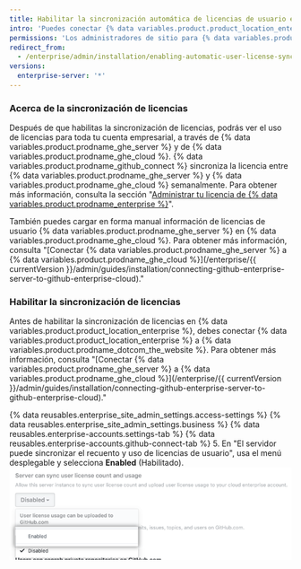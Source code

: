 ```yaml
---
title: Habilitar la sincronización automática de licencias de usuario entre el servidor de GitHub Enterprise y GitHub Enterprise Cloud
intro: 'Puedes conectar {% data variables.product.product_location_enterprise %} a {% data variables.product.prodname_ghe_cloud %} y permitir que {% data variables.product.prodname_ghe_server %} cargue información de licencias de usuario en tu cuenta de empresa en {% data variables.product.prodname_dotcom_the_website %}.'
permissions: 'Los administradores de sitio para {% data variables.product.prodname_ghe_server %} que también sean dueños de la cuenta organizacional o empresarial conectada de {% data variables.product.prodname_ghe_cloud %} pueden habilitar la sincronización automática de la licencia del usuario.'
redirect_from:
  - /enterprise/admin/installation/enabling-automatic-user-license-sync-between-github-enterprise-server-and-github-enterprise-cloud
versions:
  enterprise-server: '*'
---
```


### Acerca de la sincronización de licencias

Después de que habilitas la sincronización de licencias, podrás ver el uso de licencias para toda tu cuenta empresarial, a través de {% data variables.product.prodname_ghe_server %} y de {% data variables.product.prodname_ghe_cloud %}. {% data variables.product.prodname_github_connect %} sincroniza la licencia entre {% data variables.product.prodname_ghe_server %} y {% data variables.product.prodname_ghe_cloud %} semanalmente. Para obtener más información, consulta la sección "[Administrar tu licencia de {% data variables.product.prodname_enterprise %}](/enterprise/{{currentVersion}}/admin/installation/managing-your-github-enterprise-license)".

También puedes cargar en forma manual información de licencias de usuario {% data variables.product.prodname_ghe_server %} en {% data variables.product.prodname_ghe_cloud %}. Para obtener más información, consulta "[Conectar {% data variables.product.prodname_ghe_server %} a {% data variables.product.prodname_ghe_cloud %}](/enterprise/{{ currentVersion }}/admin/guides/installation/connecting-github-enterprise-server-to-github-enterprise-cloud)."

### Habilitar la sincronización de licencias

Antes de habilitar la sincronización de licencias en {% data variables.product.product_location_enterprise %}, debes conectar {% data variables.product.product_location_enterprise %} a {% data variables.product.prodname_dotcom_the_website %}. Para obtener más información, consulta "[Conectar {% data variables.product.prodname_ghe_server %} a {% data variables.product.prodname_ghe_cloud %}](/enterprise/{{ currentVersion }}/admin/guides/installation/connecting-github-enterprise-server-to-github-enterprise-cloud)."

{% data reusables.enterprise_site_admin_settings.access-settings %}
{% data reusables.enterprise_site_admin_settings.business %}
{% data reusables.enterprise-accounts.settings-tab %}
{% data reusables.enterprise-accounts.github-connect-tab %}
5. En "El servidor puede sincronizar el recuento y uso de licencias de usuario", usa el menú desplegable y selecciona **Enabled** (Habilitado). ![Menú desplegable para habilitar la sincronización automática de licencias de usuario](/assets/images/enterprise/site-admin-settings/enable-user-license-drop-down.png)
